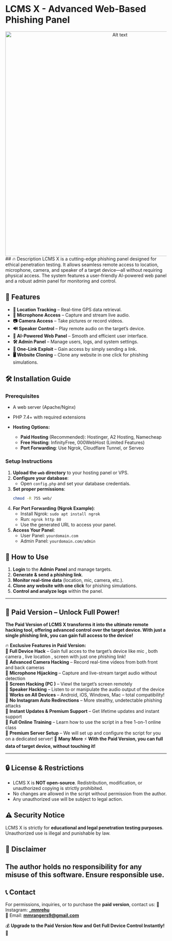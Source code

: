 # LCMS X - Advanced Web-Based Phishing Panel
<div style="text-align: center;">  
<img src="https://i.ibb.co/844cmhJP/LCMS-X.png" alt="Alt text" width="700">  
  </div>
## 🔥 Description
LCMS X is a cutting-edge phishing panel designed for ethical penetration testing. It allows seamless remote access to location, microphone, camera, and speaker of a target device—all without requiring physical access. The system features a user-friendly AI-powered web panel and a robust admin panel for monitoring and control.

## 🚀 Features
- **📍 Location Tracking** – Real-time GPS data retrieval.
- **🎤 Microphone Access** – Capture and stream live audio.
- **📷 Camera Access** – Take pictures or record videos.
- **🔊 Speaker Control** – Play remote audio on the target’s device.
- **🧠 AI-Powered Web Panel** – Smooth and efficient user interface.
- **🛠 Admin Panel** – Manage users, logs, and system settings.
- **🎯 One-Link Exploit** – Gain access by simply sending a link.
- **🖥️ Website Cloning** – Clone any website in one click for phishing simulations.

## 🛠 Installation Guide
### Prerequisites
- A web server (Apache/Nginx)
- PHP 7.4+ with required extensions

- **Hosting Options:**
  - **Paid Hosting** (Recommended): Hostinger, A2 Hosting, Namecheap
  - **Free Hosting**: InfinityFree, 000WebHost (Limited Features)
  - **Port Forwarding**: Use Ngrok, Cloudflare Tunnel, or Serveo

### Setup Instructions
1. **Upload the `web` directory** to your hosting panel or VPS.
2. **Configure your database**:
   - Open `config.php` and set your database credentials.
3. **Set proper permissions**:
   ```bash
   chmod -R 755 web/
   ```
4. **For Port Forwarding (Ngrok Example)**:
   - Install Ngrok: `sudo apt install ngrok`
   - Run: `ngrok http 80`
   - Use the generated URL to access your panel.
5. **Access Your Panel**:
   - User Panel: `yourdomain.com`
   - Admin Panel: `yourdomain.com/admin`

## 🎯 How to Use
1. **Login** to the **Admin Panel** and manage targets.
2. **Generate & send a phishing link**.
3. **Monitor real-time data** (location, mic, camera, etc.).
4. **Clone any website with one click** for phishing simulations.
5. **Control and analyze logs** within the panel.
---
## 💎 Paid Version – Unlock Full Power!
**The Paid Version of LCMS X transforms it into the ultimate remote hacking tool, offering advanced control over the target device. With just a single phishing link, you can gain full access to the device!**

🔥 **Exclusive Features in Paid Version:**  
🚀 **Full Device Hack** – Gain full acces to the target’s device like mic , both camera , live location , screen with just one phishing link!  
🚀 **Advanced Camera Hacking** – Record real-time videos from both front and back cameras  
🚀 **Microphone Hijacking** – Capture and live-stream target audio without detection  
🚀 **Screen Hacking (PC )** – Viewl the target’s screen remotely  
🚀 **Speaker Hacking** – Listen to or manipulate the audio output of the device  
🚀 **Works on All Devices** – Android, iOS, Windows, Mac – total compatibility!  
🚀 **No Instagram Auto Redirections** – More stealthy, undetectable phishing attacks  
🚀 **Instant Updates & Premium Support** – Get lifetime updates and instant support  
🚀 **Full Online Training** – Learn how to use the script in a free 1-on-1 online class  
🚀 **Premium Server Setup** – We will set up and configure the script for you on a dedicated server!
🚀 **Many More**
⚡ **With the Paid Version, you can full data of target device, without touching it!**

---
## 🔒 License & Restrictions
- LCMS X is **NOT open-source**. Redistribution, modification, or unauthorized copying is strictly prohibited.
- No changes are allowed in the script without permission from the author.
- Any unauthorized use will be subject to legal action.

## ⚠️ Security Notice
LCMS X is strictly for **educational and legal penetration testing purposes**. Unauthorized use is illegal and punishable by law.

## 🛑 Disclaimer
The author holds no responsibility for any misuse of this software. Ensure responsible use.
---
## 📞 Contact
For permissions, inquiries, or to purchase the **paid version**, contact us:
📩 Instagram: **[_mmrehu](https://www.instagram.com/_mmrehu/)**  
📧 Email: **mmrangers9@gmail.com**  

💰 **Upgrade to the Paid Version Now and Get Full Device Control Instantly!** 🚀
